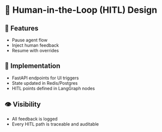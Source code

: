 # 🙋 Human-in-the-Loop (HITL) Design

## 🔧 Features

- Pause agent flow
- Inject human feedback
- Resume with overrides

## 🧱 Implementation

- FastAPI endpoints for UI triggers
- State updated in Redis/Postgres
- HITL points defined in LangGraph nodes

## 👁️ Visibility

- All feedback is logged
- Every HITL path is traceable and auditable
